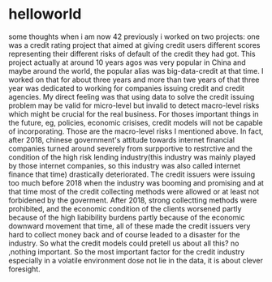 # helloworld
some thoughts when i am now 42
previously i worked on two projects: one was a credit rating project that aimed at giving credit users different scores representing their different risks of default of the credit they had got. This project actually at around 10 years agos was very popular in China and maybe around the world, the popular alias was big-data-credit at that time. I worked on that for about three years and more than twe years of that three year was dedicated to working for companies issuing credit and credit agencies. My direct feeling was that using data to solve the credit issuing problem may be valid for micro-level but invalid to detect macro-level risks which might be crucial for the real business. For thoses important things in the future, eg, policies, economic crisises, credit models will not be capable of incorporating. Those are the macro-level risks I mentioned above. In fact, after 2018, chinese government's attitude towards internet financial companies turned around severely from surpportive to restrctive and the condition of the high risk lending industry(this industry was mainly played by those internet companies, so this industry was also called internet finance that time) drastically deteriorated. The credit issuers were issuing too much before 2018 when the industry was booming and promising and at that time most of the credit collecting methods were allowed or at least not forbidened by the goverment. After 2018, strong collectting methods were prohibited, and the economic condition of the clients worsened partly because of the high liabibility burdens partly because of the economic downward movement that time, all of these made the credit issuers very hard to collect money back and of course leaded to a disaster for the industry. So what the credit models could pretell us about all this? no ,nothing important. So the most important factor for the credit industry especially in a volatile environment dose not lie in the data, it is about clever foresight.  
